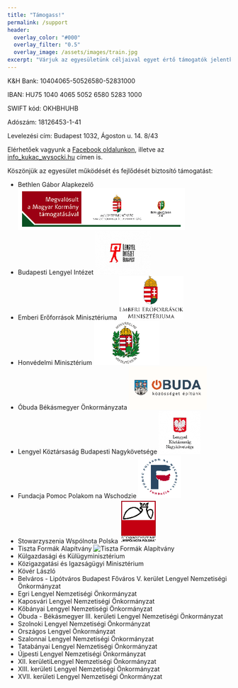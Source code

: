 ```yaml
---
title: "Támogass!"
permalink: /support
header:
  overlay_color: "#000"
  overlay_filter: "0.5"
  overlay_image: /assets/images/train.jpg
excerpt: "Várjuk az egyesületünk céljaival egyet értő támogatók jelentkezését!"
---
```


K&H Bank: 10404065-50526580-52831000

IBAN: HU75 1040 4065 5052 6580 5283 1000

SWIFT kód: OKHBHUHB

Adószám: 18126453-1-41

Levelezési cím: Budapest 1032, Ágoston u. 14. 8/43

Elérhetőek vagyunk a [Facebook oldalunkon](http://facebook.com/wysockilegio), illetve az [info_kukac_wysocki.hu](mailto:info_kukac_wysocki.hu) címen is.

Köszönjük az egyesület működését és fejlődését biztosító támogatást:

* Bethlen Gábor Alapkezelő ![Bethlen Gábor Alapkezelő](assets/images/support/bethlen.jpg "Bethlen Gábor Alapkezelő")
* Budapesti Lengyel Intézet  ![Budapesti Lengyel Intézet ](assets/images/support/polinst.jpg "Budapesti Lengyel Intézet ")
* Emberi Erőforrások Minisztériuma ![Emberi Erőforrások Minisztériuma](assets/images/support/emmi.png "Emberi Erőforrások Minisztériuma")
* Honvédelmi Minisztérium ![Honvédelmi Minisztérium](assets/images/support/hm.jpg "Honvédelmi Minisztérium")
* Óbuda Békásmegyer Önkormányzata ![Óbuda Békásmegyer Önkormányzata](assets/images/support/obuda.jpg "Óbuda Békásmegyer Önkormányzata")
* Lengyel Köztársaság Budapesti Nagykövetsége ![Lengyel Köztársaság Budapesti Nagykövetsége](assets/images/support/nagykovetseg.jpg "Lengyel Köztársaság Budapesti Nagykövetsége")
* Fundacja Pomoc Polakom na Wschodzie ![Fundacja Pomoc  Polakom na Wschodzie](assets/images/support/pomoc.jpg "Fundacja Pomoc Polakom na Wschodzie")  
* Stowarzyszenia Wspólnota Polska  ![Stowarzyszenia Wspólnota Polska](assets/images/support/Logo-Wspolnota-Polska.jpg "Stowarzyszenia Wspólnota Polska")
* Tiszta Formák Alapítvány ![Tiszta Formák Alapítvány](http://tisztaformak.hu/wp-content/themes/tisztaformak/images/logo-tfa-header.gif "Tiszta Formák Alapítvány")
* Külgazdasági és Külügyminisztérium    
* Közigazgatási és Igazságügyi Minisztérium
* Kövér László
* Belváros - Lipótváros Budapest Főváros V. kerület  Lengyel Nemzetiségi Önkormányzat
* Egri Lengyel Nemzetiségi Önkormányzat
* Kaposvári Lengyel Nemzetiségi Önkormányzat
* Kőbányai Lengyel Nemzetiségi Önkormányzat
* Óbuda - Békásmegyer III. kerületi Lengyel Nemzetiségi Önkormányzat
* Szolnoki Lengyel Nemzetiségi Önkormányzat
* Országos Lengyel Önkormányzat
* Szalonnai Lengyel Nemzetiségi Önkormányzat
* Tatabányai Lengyel Nemzetiségi Önkormányzat
* Újpesti Lengyel Nemzetiségi Önkormányzat
* XII. kerületiLengyel Nemzetiségi Önkormányzat
* XIII. kerületi Lengyel Nemzetiségi Önkormányzat
* XVII. kerületi Lengyel Nemzetiségi Önkormányzat
